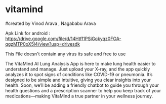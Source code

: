# vitamind


#created by Vinod Arava , Nagababu Arava


Apk Link for android : https://drive.google.com/file/d/14Htff1PSiGokyqz0FOA-qgzMTP0oX5l4/view?usp=drivesdk

This File doesn't contain any virus its safe and free to use


The VitaMind AI Lung Analysis App is here to make lung health easier to understand and manage. Just upload your X-ray, and the app quickly analyzes it to spot signs of conditions like COVID-19 or pneumonia. It’s designed to be simple and intuitive, giving you clear insights into your health. Soon, we’ll be adding a friendly chatbot to guide you through your health questions and a prescription scanner to help you keep track of your medications—making VitaMind a true partner in your wellness journey.

